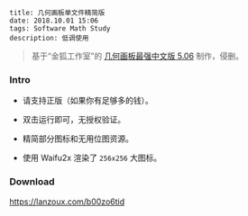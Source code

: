 ```
title: 几何画板单文件精简版
date: 2018.10.01 15:06
tags: Software Math Study
description: 低调使用
```

> 基于“金狐工作室”的 [几何画板最强中文版 5.06](http://jinhu.me/article.asp?id=232) 制作，侵删。

### Intro

- 请支持正版（如果你有足够多的钱）。

- 双击运行即可，无授权验证。

- 精简部分图标和无用位图资源。

- 使用 Waifu2x 渲染了 `256x256` 大图标。

### Download

<https://lanzoux.com/b00zo6tid>
